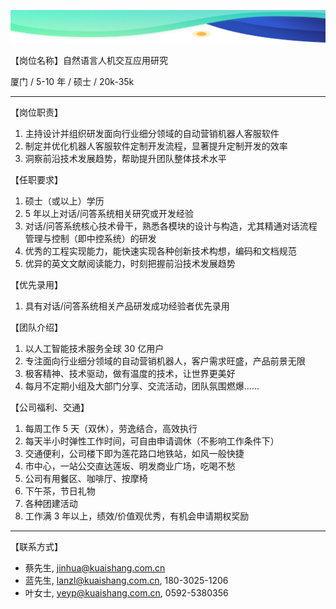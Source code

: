 ![](../images/recruit/jd_header.png)

【岗位名称】自然语言人机交互应用研究

厦门 / 5-10 年 / 硕士 / 20k-35k

---

【岗位职责】

1. 主持设计并组织研发面向行业细分领域的自动营销机器人客服软件
2. 制定并优化机器人客服软件定制开发流程，显著提升定制开发的效率
3. 洞察前沿技术发展趋势，帮助提升团队整体技术水平

【任职要求】

1. 硕士（或以上）学历
2. 5 年以上对话/问答系统相关研究或开发经验
3. 对话/问答系统核心技术骨干，熟悉各模块的设计与构造，尤其精通对话流程管理与控制（即中控系统）的研发
4. 优秀的工程实现能力，能快速实现各种创新技术构想，编码和文档规范
5. 优异的英文文献阅读能力，时刻把握前沿技术发展趋势

【优先录用】

1. 具有对话/问答系统相关产品研发成功经验者优先录用

【团队介绍】

1. 以人工智能技术服务全球 30 亿用户
2. 专注面向行业细分领域的自动营销机器人，客户需求旺盛，产品前景无限
3. 极客精神、技术驱动，做有温度的技术，让世界更美好
4. 每月不定期小组及大部门分享、交流活动，团队氛围燃爆……

【公司福利、交通】

1. 每周工作 5 天（双休），劳逸结合，高效执行
2. 每天半小时弹性工作时间，可自由申请调休（不影响工作条件下）
3. 交通便利，公司楼下即为莲花路口地铁站，如风一般快捷
4. 市中心，一站公交直达莲坂、明发商业广场，吃喝不愁
5. 公司有用餐区、咖啡厅、按摩椅
6. 下午茶，节日礼物
7. 各种团建活动
8. 工作满 3 年以上，绩效/价值观优秀，有机会申请期权奖励

---

【联系方式】

- 蔡先生, jinhua@kuaishang.com.cn
- 蓝先生, lanzl@kuaishang.com.cn, 180-3025-1206
- 叶女士, yeyp@kuaishang.com.cn, 0592-5380356
